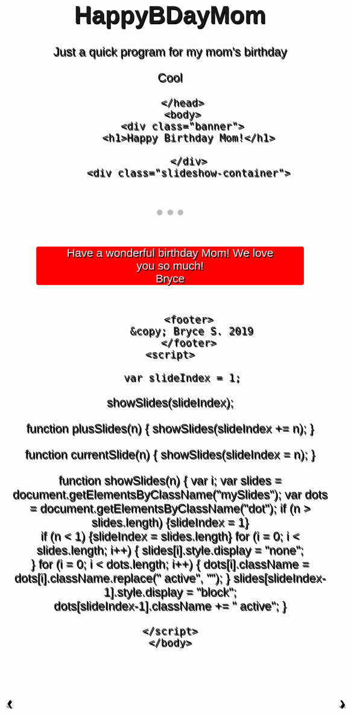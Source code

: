 # HappyBDayMom
Just a quick program for my mom's birthday

Cool

<!DOCTYPE html>
<html>
    <head>
        <meta charset="utf-8">
        <title>Happy Birthday Mom!</title>
        
<link href="https://fonts.googleapis.com/css?family=Anton|Lobster|Pacifico&display=swap" rel="stylesheet">

    
    
<style>
            body {
                font-family: "Pacifico", sans-serif;
                text-align: center;
                text-shadow: 2px 3px black;
                font-size: 32px;
            }
            .banner {
                margin: 0px;
                padding: 31px;
                background-color: rgb(87, 191, 34);
                color: white;
            }
            p {
                font-family: Arial;
            }
            footer {
                padding: 30px;
                background-color: rgb(27, 189, 27);
                color: white;
            }
            a {
                text-decoration: underline;
                color: blue;
            }
            .action-button {
                background:rgb(255, 0, 0);
                display:inline-block;
                width:130px;
                margin:10px;
                padding:10px;
                text-align:center;
                text-decoration:none;
            }
            .action-button:hover {
                background:rgb(42, 112, 25);
                transition:0.3s;
                color:white;
                cursor:pointer;
            }
            span {
                color: rgb(214, 197, 214);
            }
            li {
                text-align: center;
            }
            * {box-sizing: border-box}
body {font-family: Pacifico, sans-serif; margin:0}
.mySlides {display: none}
img {vertical-align: middle;}
margin-top {
    10px;
}

/* Slideshow container */
.slideshow-container {
  max-width: 1000px;
  position: relative;
  margin: auto;
  margin-top: 10px;
}

/* Next & previous buttons */
.prev, .next {
  cursor: pointer;
  position: absolute;
  top: 50%;
  width: auto;
  padding: 16px;
  margin-top: -22px;
  color: black;
  font-weight: bold;
  font-size: 18px;
  transition: 0.6s ease;
  border-radius: 0 3px 3px 0;
  user-select: none;
}
.prev {
    left: 30px;
}

/* Position the "next button" to the right */
.next {
  right: 0;
  border-radius: 3px 0 0 3px;
}

/* On hover, add a black background color with a little bit see-through */
.prev:hover, .next:hover {
  background-color: rgba(0,0,0,0.8);
}

/* Caption text */
.text {
    font-family: "Anton", sans-serif;
  color: black;
  font-size: 15px;
  padding: 8px 12px;
  position: absolute;
  bottom: 8px;
  width: 100%;
  text-align: center;
  text-shadow: none;
}

/* Number text (1/3 etc) */
.numbertext {
  color: #f2f2f2;
  font-size: 12px;
  padding: 8px 12px;
  position: absolute;
  top: 0;
}

/* The dots/bullets/indicators */
.dot {
  cursor: pointer;
  height: 15px;
  width: 15px;
  margin: 0 2px;
  background-color: #bbb;
  border-radius: 50%;
  display: inline-block;
  transition: background-color 0.6s ease;
}

.active, .dot:hover {
  background-color: #717171;
}

/* Fading animation */
.fade {
  -webkit-animation-name: fade;
  -webkit-animation-duration: 1.5s;
  animation-name: fade;
  animation-duration: 1.5s;
}

@-webkit-keyframes fade {
  from {opacity: .4} 
  to {opacity: 1}
}

@keyframes fade {
  from {opacity: .4} 
  to {opacity: 1}
}

/* On smaller screens, decrease text size */
@media only screen and (max-width: 300px) {
  .prev, .next,.text {font-size: 11px}
}
.msg {
    font-family: "Lobster", sans-serif;
    font-size: 30px;
    color: white;
    background-color: red;
    border-radius: 5px;
    margin: 75px;
}
        </style>
        </head>
        <body>
        <div class="banner">
          <h1>Happy Birthday Mom!</h1>
          
          </div>
          <div class="slideshow-container">

<div class="mySlides fade">
  <div class="numbertext">1 / 3</div>
  <img src="https://www.happybirthdaymsg.com/wp-content/uploads/2016/03/Happy-Birthdaymom.-Frame-of-flowers-and-hearts..jpg" style="width:100%">
  <div class="text">Happy Birthday!</div>
</div>

<div class="mySlides fade">
  <div class="numbertext">2 / 3</div>
  <img src="https://image.tfgmedia.co.za/image/1/process/486x486?source=http://cdn.tfgmedia.co.za/15/ProductImages/201032.jpg" style="width:100%">
  <div class="text">Love You!</div>
</div>

<div class="mySlides fade">
  <div class="numbertext">3 / 3</div>
  <img src="https://www.hoopoequotes.com/media/k2/items/cache/0bd9408b3575b2a1e58036ba9ed75f5c_XL.jpg" style="width:100%">
  <div class="text">Have a great day!</div>
</div>

<a class="prev" onclick="plusSlides(-1)">&#10094;</a>
<a class="next" onclick="plusSlides(1)">&#10095;</a>

</div>
<br>

<div style="text-align:center">
  <span class="dot" onclick="currentSlide(1)"></span> 
  <span class="dot" onclick="currentSlide(2)"></span> 
  <span class="dot" onclick="currentSlide(3)"></span> 
</div>
<div class="msg">
<p class="msg">Have a wonderful birthday Mom! We love you so much! <br>Bryce</p>
</div>


          <footer>
             &copy; Bryce S. 2019  
          </footer>
    <script>
        
        var slideIndex = 1;
showSlides(slideIndex);

function plusSlides(n) {
  showSlides(slideIndex += n);
}

function currentSlide(n) {
  showSlides(slideIndex = n);
}

function showSlides(n) {
  var i;
  var slides = document.getElementsByClassName("mySlides");
  var dots = document.getElementsByClassName("dot");
  if (n > slides.length) {slideIndex = 1}    
  if (n < 1) {slideIndex = slides.length}
  for (i = 0; i < slides.length; i++) {
      slides[i].style.display = "none";  
  }
  for (i = 0; i < dots.length; i++) {
      dots[i].className = dots[i].className.replace(" active", "");
  }
  slides[slideIndex-1].style.display = "block";  
  dots[slideIndex-1].className += " active";
}




    </script>
    </body>
</html>
